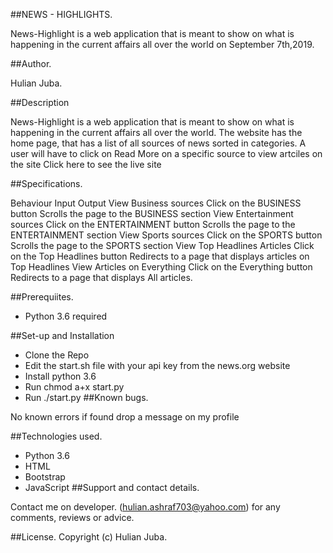 ##NEWS - HIGHLIGHTS.

News-Highlight is a web application that is meant to show on what is happening in the current affairs all over the world on September 7th,2019.


##Author.

Hulian Juba.

##Description

News-Highlight is a web application that is meant to show on what is happening in the current affairs all over the world. The website has the home page, that has a list of all sources of news sorted in categories. A user will have to click on Read More on a specific source to view artciles on the site Click here to see the live site

##Specifications.

Behaviour	Input	Output
View Business sources	Click on the BUSINESS button	Scrolls the page to the BUSINESS section
View Entertainment sources	Click on the ENTERTAINMENT button	Scrolls the page to the ENTERTAINMENT section
View Sports sources	Click on the SPORTS button	Scrolls the page to the SPORTS section
View Top Headlines Articles	Click on the Top Headlines button	Redirects to a page that displays articles on Top Headlines
View Articles on Everything	Click on the Everything button	Redirects to a page that displays All articles.

##Prerequiites.

- Python 3.6 required

##Set-up and Installation

- Clone the Repo
- Edit the start.sh file with your api key from the news.org website
- Install python 3.6
- Run chmod a+x start.py
- Run ./start.py
##Known bugs.

No known errors if found drop a message on my profile

##Technologies used.

- Python 3.6
- HTML
- Bootstrap
- JavaScript
##Support and contact details.

Contact me on developer. (hulian.ashraf703@yahoo.com) for any comments, reviews or advice.

##License.
Copyright (c) Hulian Juba.